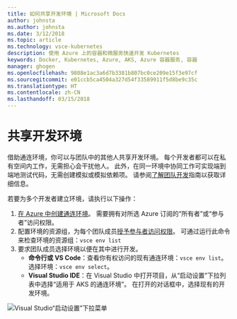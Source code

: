 ```yaml
---
title: 如何共享开发环境 | Microsoft Docs
author: johnsta
ms.author: johnsta
ms.date: 3/12/2018
ms.topic: article
ms.technology: vsce-kubernetes
description: 使用 Azure 上的容器和微服务快速开发 Kubernetes
keywords: Docker, Kubernetes, Azure, AKS, Azure 容器服务, 容器
manager: ghogen
ms.openlocfilehash: 9808e1ac3a6d7b3381b807bc0ce209e15f3e97cf
ms.sourcegitcommit: e01ccb5ca4504a327d54f33589911f5d8be9c35c
ms.translationtype: HT
ms.contentlocale: zh-CN
ms.lasthandoff: 03/15/2018
---
```

# <a name="share-a-development-environment"></a>共享开发环境

借助通连环境，你可以与团队中的其他人共享开发环境。 每个开发者都可以在私有空间内工作，无需担心会干扰他人。 此外，在同一环境中协同工作可实现端到端地测试代码，无需创建模拟或模拟依赖项。 请参阅[了解团队开发](../get-started-nodejs-06.md)指南以获取详细信息。

若要为多个开发者建立环境，请执行以下操作：
1. [在 Azure 中创建通连环境](../get-started.md)。 需要拥有对所选 Azure 订阅的“所有者”或“参与者”访问权限。
1. 配置环境的资源组，为每个团队成员[授予参与者访问权限](https://docs.microsoft.com/en-us/azure/active-directory/role-based-access-control-configure)。 可通过运行此命令来检查环境的资源组：`vsce env list`
1. 要求团队成员选择环境以便在其中进行开发。
     * **命令行或 VS Code**：查看你有权访问的现有通连环境：`vsce env list`。 选择环境：`vsce env select`。
     * **Visual Studio IDE**：在 Visual Studio 中打开项目，从“启动设置”下拉列表中选择“适用于 AKS 的通连环境”。 在打开的对话框中，选择现有的开发环境。

![Visual Studio“启动设置”下拉菜单](../images/LaunchSettings.png)